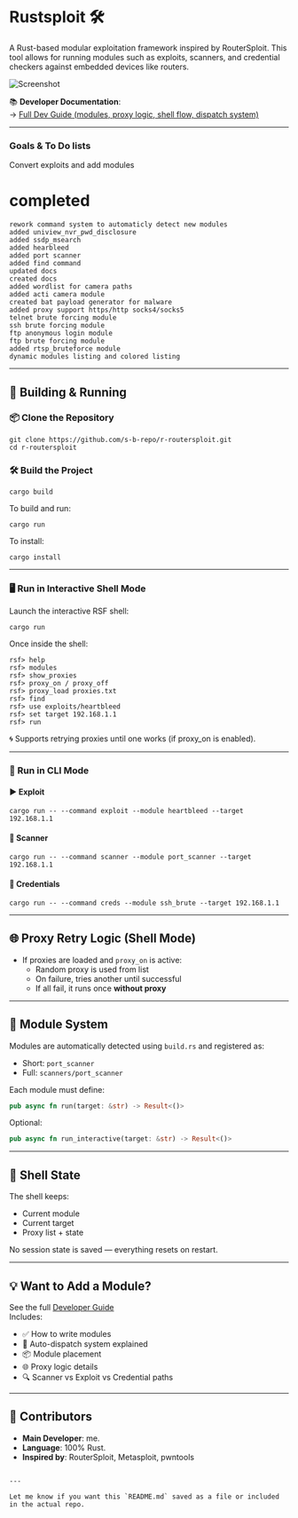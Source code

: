 # Rustsploit 🛠️

A Rust-based modular exploitation framework inspired by RouterSploit. This tool allows for running modules such as exploits, scanners, and credential checkers against embedded devices like routers.

![Screenshot](https://github.com/s-b-repo/r-routersploit/raw/main/lat.png)

📚 **Developer Documentation**:  
→ [Full Dev Guide (modules, proxy logic, shell flow, dispatch system)](https://github.com/s-b-repo/r-routersploit/blob/main/docs/doc.md)

---

### Goals & To Do lists

Convert exploits and add modules

# completed
```
rework command system to automaticly detect new modules
added uniview_nvr_pwd_disclosure  
added ssdp_msearch  
added hearbleed  
added port scanner  
added find command  
updated docs  
created docs  
added wordlist for camera paths  
added acti camera module  
created bat payload generator for malware  
added proxy support https/http socks4/socks5  
telnet brute forcing module  
ssh brute forcing module  
ftp anonymous login module  
ftp brute forcing module  
added rtsp_bruteforce module  
dynamic modules listing and colored listing  
```

---

## 🚀 Building & Running

### 📦 Clone the Repository

```
git clone https://github.com/s-b-repo/r-routersploit.git
cd r-routersploit
```

### 🛠️ Build the Project

```
cargo build
```

To build and run:
```
cargo run
```

To install:
```
cargo install
```

---

### 🖥️ Run in Interactive Shell Mode

Launch the interactive RSF shell:

```
cargo run
```

Once inside the shell:

```text
rsf> help
rsf> modules
rsf> show_proxies
rsf> proxy_on / proxy_off
rsf> proxy_load proxies.txt
rsf> find
rsf> use exploits/heartbleed
rsf> set target 192.168.1.1
rsf> run
```

🌀 Supports retrying proxies until one works (if proxy_on is enabled).

---

### 🔧 Run in CLI Mode

#### ▶ Exploit
```
cargo run -- --command exploit --module heartbleed --target 192.168.1.1
```

#### 🧪 Scanner
```
cargo run -- --command scanner --module port_scanner --target 192.168.1.1
```

#### 🔐 Credentials
```
cargo run -- --command creds --module ssh_brute --target 192.168.1.1
```

---

## 🌐 Proxy Retry Logic (Shell Mode)

- If proxies are loaded and `proxy_on` is active:
  - Random proxy is used from list
  - On failure, tries another until successful
  - If all fail, it runs once **without proxy**

---

## 📂 Module System

Modules are automatically detected using `build.rs` and registered as:
- Short: `port_scanner`
- Full: `scanners/port_scanner`

Each module must define:
```rust
pub async fn run(target: &str) -> Result<()>
```

Optional:
```rust
pub async fn run_interactive(target: &str) -> Result<()>
```

---

## 🧼 Shell State

The shell keeps:
- Current module
- Current target
- Proxy list + state

No session state is saved — everything resets on restart.

---

## 💡 Want to Add a Module?

See the full [Developer Guide](https://github.com/s-b-repo/r-routersploit/blob/main/docs/doc.md)  
Includes:
- ✅ How to write modules
- 🧠 Auto-dispatch system explained
- 📦 Module placement
- 🌐 Proxy logic details
- 🔍 Scanner vs Exploit vs Credential paths

---

## 👥 Contributors

- **Main Developer**: me.
- **Language**: 100% Rust.
- **Inspired by**: RouterSploit, Metasploit, pwntools
```

---

Let me know if you want this `README.md` saved as a file or included in the actual repo.
